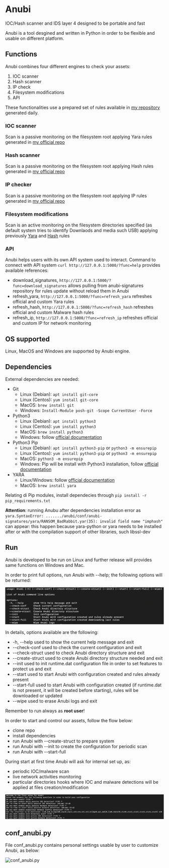 # Anubi
IOC/Hash scanner and IDS layer 4 designed to be portable and fast

Anubi is a tool desgined and written in Python in order to be flexible and usable on different platform.

## Functions
Anubi combines four different engines to check your assets:
1. IOC scanner
2. Hash scanner
3. IP check
4. Filesystem modifications
5. API

These functionalities use a prepared set of rules available in [my repository](https://github.com/kavat/anubi-signatures) generated daily.

### IOC scanner
Scan is a passive monitoring on the filesystem root applying Yara rules generated in [my official repo](https://github.com/kavat/anubi-signatures/tree/main/yara)

### Hash scanner
Scan is a passive monitoring on the filesystem root applying Hash rules generated in [my official repo](https://github.com/kavat/anubi-signatures/tree/main/hash)

### IP checker
Scan is a passive monitoring on the filesystem root applying IP rules generated in [my official repo](https://github.com/kavat/anubi-signatures/tree/main/ip)

### Filesystem modifications
Scan is an active monitoring on the filesystem directories specified (as default system tries to identify Downlaods and media such USB) applying previously [Yara](https://github.com/kavat/anubi-signatures/tree/main/yara) and [Hash](https://github.com/kavat/anubi-signatures/tree/main/hash) rules

### API
Anubi helps users with its own API system used to interact. 
Command to connect with API system `curl http://127.0.0.1:5000/?func=help` provides available references:
* download_signatures, `http://127.0.0.1:5000/?func=download_signatures` allows pulling from anubi-signatures repository for rules update without reload them in Anubi
* refresh_yara, `http://127.0.0.1:5000/?func=refresh_yara` refreshes official and custom Yara rules
* refresh_hash, `http://127.0.0.1:5000/?func=refresh_hash` refreshes official and custom Malware hash rules
* refresh_ip, `http://127.0.0.1:5000/?func=refresh_ip` refreshes official and custom IP for network monitoring

## OS supported
Linux, MacOS and Windows are supported by Anubi engine.

## Dependencies
External dependencies are needed:
* Git
  * Linux (Debian): `apt install git-core`
  * Linux (Centos): `yum install git-core`
  * MacOS: `brew install git`
  * Windows: `Install-Module posh-git -Scope CurrentUser -Force`
* Python3
  * Linux (Debian): `apt install python3`
  * Linux (Centos): `yum install python3`
  * MacOS: `brew install python3`
  * Windows: follow [official documentation](https://www.python.org/downloads/windows/)
* Python3 Pip
  * Linux (Debian): `apt install python3-pip` or `python3 -m ensurepip`
  * Linux (Centos): `yum install python3-pip` or `python3 -m ensurepip`
  * MacOS: `python3 -m ensurepip`
  * Windows: Pip will be install with Python3 installation, follow [official documentation](https://www.python.org/downloads/windows/)
* YARA
  * Linux/Windows: follow [official documentation](https://yara.readthedocs.io/en/stable/gettingstarted.html) 
  * MacOS: `brew install yara`

Relating di Pip modules, install dependecies through `pip install -r pip_requirements.txt`

**Attention**: running Anubu after dependencies installation error as 
`yara.SyntaxError: ......./anubi/conf/anubi-signatures/yara/RANSOM_BadRabbit.yar(35): invalid field name "imphash"`
can appear: this happen because yara-python or yara needs to be installed after or with the compilation support of other libraries, such libssl-dev

## Run
Anubi is developed to be run on Linux and further release will provides same functions on Windows and Mac.

In order to print full options, run Anubi with --help; the following options will be returned:

![Anubu help](images/anubi_help.png)

In details, options available are the following:
*  -h, --help       used to show the current help message and exit
*  --check-conf     used to check the current configuration and exit
*  --check-struct   used to check Anubi directory structure and exit
*  --create-struct  used to create Anubi directory structure needed and exit
*  --init           used to init runtime.dat configuration file in order to set features to protect us and exit
*  --start          used to start Anubi with configuration created and rules already present
*  --start-full     used to start Anubi with configuration created (if runtime.dat is not present, it will be created before starting), rules will be downloaded or updated
*  --wipe           used to erase Anubi logs and exit

Remember to run always as **root user**!

In order to start and control our assets, follow the flow below:
* clone repo
* install dependencies
* run Anubi with --create-struct to prepare system
* run Anubi with --init to create the configuration for periodic scan
* run Anubi with --start-full

During start at first time Anubi will ask for internal set up, as:
* periodic IOC/malware scan
* live network activities monitoring
* particular directories hooks where IOC and malware detections will be applied at files creation/modification

![Anubu init](images/anubi_init.png)

## conf_anubi.py
File conf_anubi.py contains personal settings usable by user to customize Anubi, as below:

![conf_anubi.py](images/anubi_conf.png)
